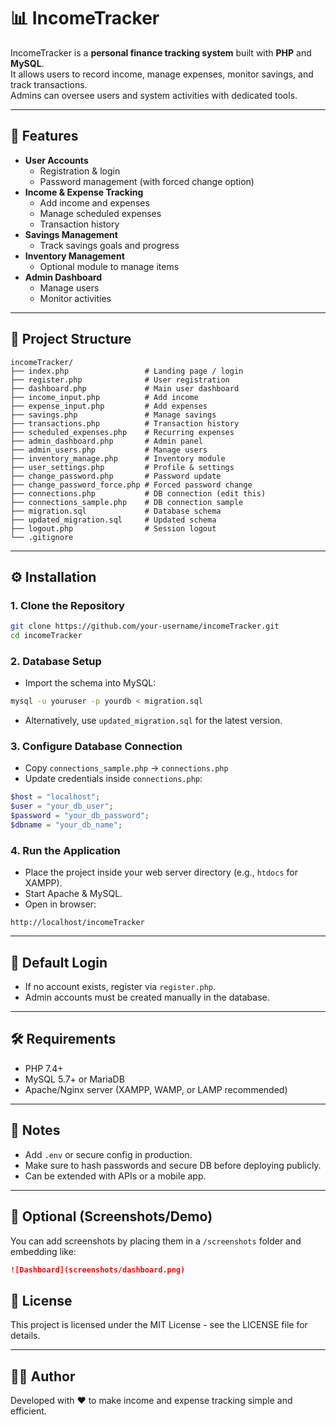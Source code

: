# 📊 IncomeTracker

IncomeTracker is a **personal finance tracking system** built with **PHP** and **MySQL**.  
It allows users to record income, manage expenses, monitor savings, and track transactions.  
Admins can oversee users and system activities with dedicated tools.

---

## 🚀 Features

- **User Accounts**
  - Registration & login
  - Password management (with forced change option)
- **Income & Expense Tracking**
  - Add income and expenses
  - Manage scheduled expenses
  - Transaction history
- **Savings Management**
  - Track savings goals and progress
- **Inventory Management**
  - Optional module to manage items
- **Admin Dashboard**
  - Manage users
  - Monitor activities

---

## 📂 Project Structure

```
incomeTracker/
├── index.php                 # Landing page / login
├── register.php              # User registration
├── dashboard.php             # Main user dashboard
├── income_input.php          # Add income
├── expense_input.php         # Add expenses
├── savings.php               # Manage savings
├── transactions.php          # Transaction history
├── scheduled_expenses.php    # Recurring expenses
├── admin_dashboard.php       # Admin panel
├── admin_users.php           # Manage users
├── inventory_manage.php      # Inventory module
├── user_settings.php         # Profile & settings
├── change_password.php       # Password update
├── change_password_force.php # Forced password change
├── connections.php           # DB connection (edit this)
├── connections_sample.php    # DB connection sample
├── migration.sql             # Database schema
├── updated_migration.sql     # Updated schema
├── logout.php                # Session logout
└── .gitignore
```

---

## ⚙️ Installation

### 1. Clone the Repository
```bash
git clone https://github.com/your-username/incomeTracker.git
cd incomeTracker
```

### 2. Database Setup
- Import the schema into MySQL:
```bash
mysql -u youruser -p yourdb < migration.sql
```
- Alternatively, use `updated_migration.sql` for the latest version.

### 3. Configure Database Connection
- Copy `connections_sample.php` → `connections.php`
- Update credentials inside `connections.php`:
```php
$host = "localhost";
$user = "your_db_user";
$password = "your_db_password";
$dbname = "your_db_name";
```

### 4. Run the Application
- Place the project inside your web server directory (e.g., `htdocs` for XAMPP).
- Start Apache & MySQL.
- Open in browser:
```
http://localhost/incomeTracker
```

---

## 🔐 Default Login
- If no account exists, register via `register.php`.
- Admin accounts must be created manually in the database.

---

## 🛠 Requirements
- PHP 7.4+
- MySQL 5.7+ or MariaDB
- Apache/Nginx server (XAMPP, WAMP, or LAMP recommended)

---

## 📌 Notes
- Add `.env` or secure config in production.
- Make sure to hash passwords and secure DB before deploying publicly.
- Can be extended with APIs or a mobile app.

---

## 📸 Optional (Screenshots/Demo)
You can add screenshots by placing them in a `/screenshots` folder and embedding like:

```markdown
![Dashboard](screenshots/dashboard.png)
```

## 📄 License

This project is licensed under the MIT License - see the LICENSE file for details.

---

## 👨‍💻 Author
Developed with ❤️ to make income and expense tracking simple and efficient.
